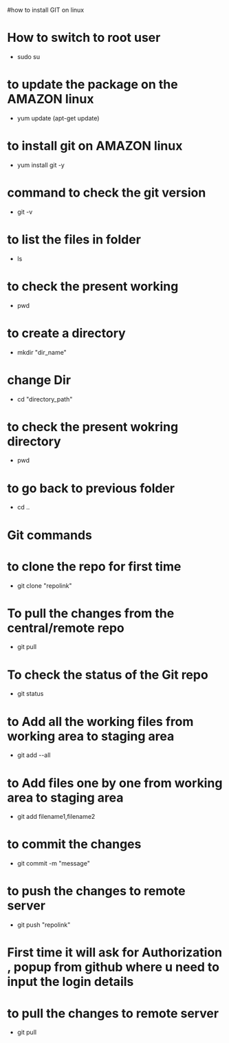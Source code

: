 #how to install GIT on linux

# How to switch to root user 
- sudo su 

#  to update the package on the AMAZON linux
- yum update     (apt-get update) 


# to install git on AMAZON linux
- yum install git -y

# command to check the git version 
- git -v


# to list the files in folder 
- ls

# to check the present working 
- pwd

# to create a directory 
- mkdir "dir_name"
 

# change Dir
- cd "directory_path"

#  to check the present wokring directory 
- pwd

# to go back to previous folder 
- cd ..



# Git commands

# to clone the repo for first time 
- git clone "repolink"

# To pull the changes from the central/remote  repo
- git pull 

# To check the status of the Git repo
- git status 

# to Add all the working files from working area to staging area
- git add --all


# to Add  files one by one  from working area to staging area
- git add filename1,filename2


# to commit the changes
- git commit -m "message"


# to push the changes to remote server 
- git push "repolink"

# First time it will ask for Authorization , popup from github where u need to input the login details

# to pull the changes to remote server 
- git pull
